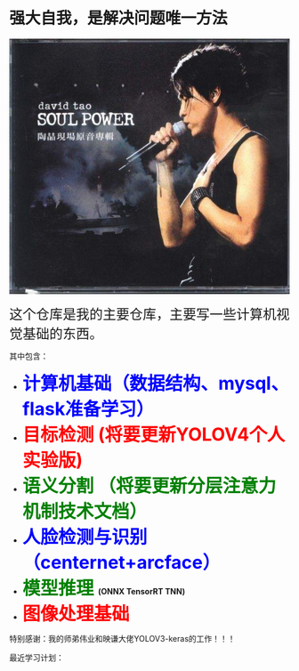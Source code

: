 # 强大自我，是解决问题唯一方法
<img src="./timg.jpg" alt="timg" style="zoom:150%;" />

<FONT SIZE = 5>这个仓库是我的主要仓库，主要写一些计算机视觉基础的东西。</FONT>

其中包含：

- **<font size = 6 color = Blue> 计算机基础（数据结构、mysql、flask准备学习）</font>**
- **<font size = 6 color = red>目标检测   (将要更新YOLOV4个人实验版)</font>**
- **<font size = 6 color =green>语义分割 （将要更新分层注意力机制技术文档）</font>**
- **<font size = 6 color = Blue>人脸检测与识别（centernet+arcface）</font>**
- **<font size = 6 color = green>模型推理 </font>(ONNX TensorRT TNN)**
- **<font size = 6 color =red>图像处理基础</font>**

特别感谢：我的师弟伟业和映谦大佬YOLOV3-keras的工作！！！

最近学习计划：






